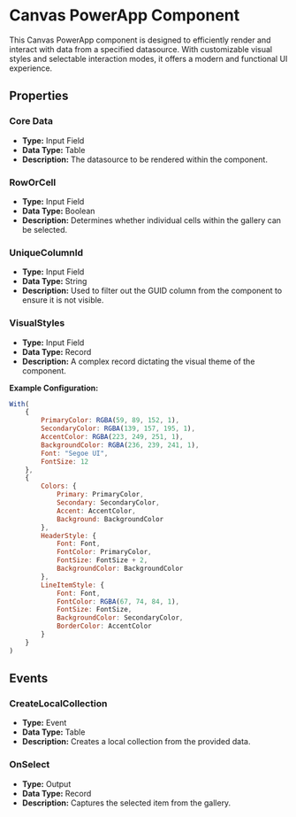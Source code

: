 # Canvas PowerApp Component

This Canvas PowerApp component is designed to efficiently render and interact with data from a specified datasource. With customizable visual styles and selectable interaction modes, it offers a modern and functional UI experience.

## Properties

### Core Data
- **Type:** Input Field
- **Data Type:** Table
- **Description:** The datasource to be rendered within the component.

### RowOrCell
- **Type:** Input Field
- **Data Type:** Boolean
- **Description:** Determines whether individual cells within the gallery can be selected.

### UniqueColumnId
- **Type:** Input Field
- **Data Type:** String
- **Description:** Used to filter out the GUID column from the component to ensure it is not visible.

### VisualStyles
- **Type:** Input Field
- **Data Type:** Record
- **Description:** A complex record dictating the visual theme of the component.  

**Example Configuration:**
```javascript
With(
    {
        PrimaryColor: RGBA(59, 89, 152, 1),
        SecondaryColor: RGBA(139, 157, 195, 1),
        AccentColor: RGBA(223, 249, 251, 1),
        BackgroundColor: RGBA(236, 239, 241, 1),
        Font: "Segoe UI",
        FontSize: 12
    },
    {
        Colors: {
            Primary: PrimaryColor,
            Secondary: SecondaryColor,
            Accent: AccentColor,
            Background: BackgroundColor
        },
        HeaderStyle: {
            Font: Font,
            FontColor: PrimaryColor,
            FontSize: FontSize + 2,
            BackgroundColor: BackgroundColor
        },
        LineItemStyle: {
            Font: Font,
            FontColor: RGBA(67, 74, 84, 1),
            FontSize: FontSize,
            BackgroundColor: SecondaryColor,
            BorderColor: AccentColor
        }
    }
)
```
## Events

### CreateLocalCollection
- **Type:** Event
- **Data Type:** Table
- **Description:** Creates a local collection from the provided data.

### OnSelect
- **Type:** Output
- **Data Type:** Record
- **Description:** Captures the selected item from the gallery.
